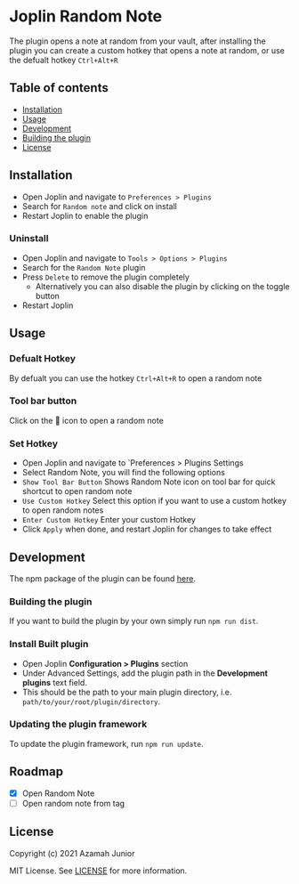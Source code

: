 # Joplin Random Note

The plugin opens a note at random from your vault, after installing the plugin you can create a custom hotkey that opens a note at random, or use the defualt hotkey `Ctrl+Alt+R`

## Table of contents

- [Installation](#installation)
- [Usage](#usage)
- [Development](#usage)
- [Building the plugin](#Building-the-plugin)
- [License](#license)

## Installation

- Open Joplin and navigate to `Preferences > Plugins`
- Search for `Random note` and click on install
- Restart Joplin to enable the plugin

### Uninstall

- Open Joplin and navigate to `Tools > Options > Plugins`
- Search for the `Random Note` plugin
- Press `Delete` to remove the plugin completely
  - Alternatively you can also disable the plugin by clicking on the toggle button
- Restart Joplin

## Usage

### Defualt Hotkey

By defualt you can use the hotkey `Ctrl+Alt+R` to open a random note

### Tool bar button

Click on the 🔀 icon to open a random note

### Set Hotkey

- Open Joplin and navigate to `Preferences > Plugins Settings
- Select Random Note, you will find the following options
- `Show Tool Bar Button` Shows Random Note icon on tool bar for quick shortcut to open random note
- `Use Custom Hotkey` Select this option if you want to use a custom hotkey to open random notes
- `Enter Custom Hotkey` Enter your custom Hotkey
- Click `Apply` when done, and restart Joplin for changes to take effect

## Development

The npm package of the plugin can be found [here](https://www.npmjs.com/package/joplin-plugin-random-note).

### Building the plugin

If you want to build the plugin by your own simply run `npm run dist`.

### Install Built plugin

- Open Joplin **Configuration > Plugins** section
- Under Advanced Settings, add the plugin path in the **Development plugins** text field.
- This should be the path to your main plugin directory, i.e. `path/to/your/root/plugin/directory`.

### Updating the plugin framework

To update the plugin framework, run `npm run update`.

## Roadmap

- [x] Open Random Note
- [ ] Open random note from tag

## License

Copyright (c) 2021 Azamah Junior

MIT License. See [LICENSE](./LICENSE) for more information.
